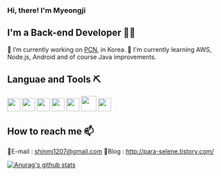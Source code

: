 
<!--**ShinMyeongJi/ShinMyeongJi** is a ✨ _special_ ✨ repository because its `README.md` (this file) appears on your GitHub profile.
Here are some ideas to get you started:

- 🔭 I’m currently working on ...
- 🌱 I’m currently learning ...
- 👯 I’m looking to collaborate on ...
- 🤔 I’m looking for help with ...
- 💬 Ask me about ...
- 📫 How to reach me: ...
- 😄 Pronouns: ...
- ⚡ Fun fact: ...
-->

### Hi, there! I'm Myeongji

## I'm a Back-end Developer 👩‍💻
🔭 I’m currently working on [PCN](http://uithink.pcninc.co.kr:8082/), in Korea.
🌱 I'm currently learning AWS, Node.js, Android and of course Java improvements.


## Languae and Tools ⛏
<p>
<img src="https://www.flaticon.com/svg/vstatic/svg/226/226777.svg?token=exp=1610695659~hmac=4029cb8a7fb302cb0b811f2d3f715f42" width="30">
<img src="https://www.flaticon.com/svg/vstatic/svg/919/919828.svg?token=exp=1610696260~hmac=7cd91cc5a6f6578291a071e296f75cce" width="30">
<img src="https://www.flaticon.com/svg/vstatic/svg/919/919827.svg?token=exp=1610696312~hmac=64a0fbcda02eccb2241cdfbe4682a607" width="30">
<img src="https://www.flaticon.com/svg/vstatic/svg/919/919826.svg?token=exp=1610696346~hmac=c650660b977925f6e157e4b86575ccc6" width="30">
<img src="https://www.flaticon.com/svg/vstatic/svg/919/919836.svg?token=exp=1610696494~hmac=9263a05cbbe66dbe252c703caca19565" width="30">
<img src="https://cdn.auth0.com/blog/logos/vuejs-logo.png" width="35">
<img src="https://www.flaticon.com/svg/vstatic/svg/518/518705.svg?token=exp=1610697359~hmac=fa42d2be20b85a198ed6874bb0e47326" width="30">
</p>


## How to reach me 📫
📧E-mail : shinmj1207@gmail.com
📝Blog : http://para-selene.tistory.com/


[![Anurag's github stats](https://github-readme-stats.vercel.app/api?username=ShinMyeongJi)](https://github.com/anuraghazra/github-readme-stats)

